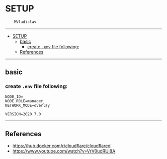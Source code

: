 # SETUP

```sh
    MVladislav
```

---

- [SETUP](#setup)
  - [basic](#basic)
    - [create `.env` file following:](#create-env-file-following)
  - [References](#references)

---

## basic

### create `.env` file following:

```env
NODE_ID=
NODE_ROLE=manager
NETWORK_MODE=overlay

VERSION=2020.7.0
```

---

## References

- <https://hub.docker.com/r/cloudflare/cloudflared>
- <https://www.youtube.com/watch?v=VrV0udRUi8A>
